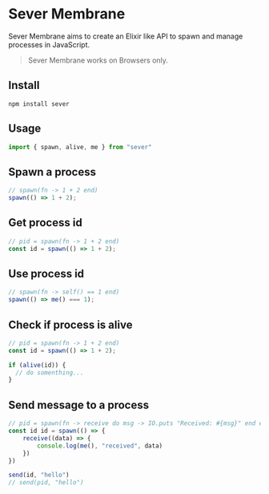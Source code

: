 # Sever Membrane

Sever Membrane aims to create an Elixir like API to spawn and manage processes in JavaScript.

> Sever Membrane works on Browsers only.

## Install

```shell
npm install sever
```

## Usage


```js
import { spawn, alive, me } from "sever"
```

## Spawn a process

```js
// spawn(fn -> 1 + 2 end)
spawn(() => 1 + 2);
```

## Get process id

```js
// pid = spawn(fn -> 1 + 2 end)
const id = spawn(() => 1 + 2);
```

## Use process id

```js
// spawn(fn -> self() == 1 end)
spawn(() => me() === 1);
```

## Check if process is alive

```js
// pid = spawn(fn -> 1 + 2 end)
const id = spawn(() => 1 + 2);

if (alive(id)) {
  // do somenthing...
}
```

## Send message to a process
```js
// pid = spawn(fn -> receive do msg -> IO.puts "Received: #{msg}" end end)
const id id = spawn(() => {
    receive((data) => {
        console.log(me(), "received", data)
    })
})

send(id, "hello")
// send(pid, "hello")
```

